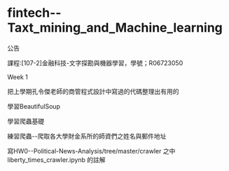 # fintech--Taxt_mining_and_Machine_learning

公告

課程:[107-2]金融科技-文字探勘與機器學習，學號；R06723050


Week 1

把上學期孔令傑老師的商管程式設計中寫過的代碼整理出有用的

學習BeautifulSoup

學習爬蟲基礎

練習爬蟲--爬取各大學財金系所的師資們之姓名與郵件地址

寫HW0--Political-News-Analysis/tree/master/crawler 之中 liberty_times_crawler.ipynb 的註解


